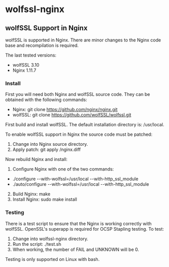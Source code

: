 # wolfssl-nginx

## wolfSSL Support in Nginx

wolfSSL is supported in Nginx. There are minor changes to the Nginx code base
and recompilation is required.

The last tested versions:
 - wolfSSL 3.10
 - Nginx 1.11.7

### Install

First you will need both Nginx and wolfSSL source code.
They can be obtained with the following commands:
 - Nginx: git clone https://github.com/nginx/nginx.git
 - wolfSSL: git clone https://github.com/wolfSSL/wolfssl.git

First build and install wolfSSL. The default installation directory is: /usr/local.

To enable wolfSSL support in Nginx the source code must be patched:
 1. Change into Nginx source directory.
 2. Apply patch: git apply <wolfssl-nginx>/nginx.diff

Now rebuild Nginx and install:
 1. Configure Nginx with one of the two commands:
   - ./configure --with-wolfssl=/usr/local --with-http_ssl_module
   - ./auto/configure --with-wolfssl=/usr/local --with-http_ssl_module
 2. Build Nginx: make
 3. Install Nginx: sudo make install

### Testing

There is a test script to ensure that the Nginx is working correctly with wolfSSL. OpenSSL's superapp is required for OCSP Stapling testing. To test:
 1. Change into wolfssl-nginx directory.
 2. Run the script: ./test.sh
 3. When working, the number of FAIL and UNKNOWN will be 0.

Testing is only supported on Linux with bash.

